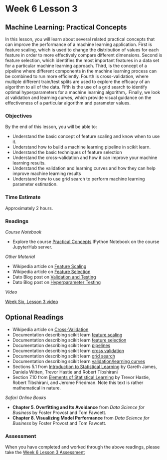 # Week 6 Lesson 3 #

## Machine Learning: Practical Concepts ##

In this lesson, you will learn about several related practical concepts
that can improve the performance of a machine learning application.
First is feature scaling, which is used to change the distribution of
values for each feature in order to more effectively compare different
dimensions. Second is feature selection, which identifies the most
important features in a data set for a particular machine learning
approach. Third, is the concept of a pipeline where different components
in the machine learning process can be combined to run more efficiently.
Fourth is cross-validation, where multiple different train/test splits
are used to explore the efficacy of an algorithm to all of the data.
Fifth is the use of a grid search to identify optimal hyperparameters
for a machine learning algorithm,. Finally, we look at validation and
learning curves, which provide visual guidance on the effectiveness of a
particular algorithm and parameter values.
 
### Objectives ###

By the end of this lesson, you will be able to:

- Understand the basic concept of feature scaling and know when to use it.
- Understand how to build a machine learning pipeline in scikit learn. 
- Understand the basic techniques of feature selection
- Understand the cross-validation and how it can improve your machine learning results.
- Understand the validation and learning curves and how they can help improve machine learning results
- Understand how to use grid search to perform machine learning parameter estimation.

### Time Estimate ###

Approximately 2 hours.

### Readings ###

_Course Notebook_

- Explore the course [Practical Concepts][l2nb]
  IPython Notebook on the course JupyterHub server.

_Other Material_

- Wikipedia article on [Feature Scaling][wfs]
- Wikipedia article on [Feature Selection][wfse]
- Dato Blog post on [Validation and Testing][bvt]
- Dato Blog post on [Hyperparameter Testing][bht]

_Video_

[Week Six, Lesson 3 video][lv]

## Optional Readings ##

- Wikipedia article on [Cross-Validation][wcv]
- Documentation describing scikit learn [feature scaling][sksc]  
- Documentation describing scikit learn [feature selection][skfs]
- Documentation describing scikit learn [pipelines][skp]
- Documentation describing scikit learn [cross validation][skcv]
- Documentation describing scikit learn [grid search][skgs]  
- Documentation describing scikit learn [validation/learning curves][sklc]  
- Sections 5.1 from [Introduction to Statistical Learning][isl]  by
  Gareth James, Daniela Witten, Trevor Hastie and Robert Tibshirani
- Section 7.10 from [Elements of Statistical Learning][esl] by Trevor
  Hastie, Robert Tibshirani, and Jerome Friedman. Note this text is rather
  mathematical in nature.

_Safari Online Books_

- **Chapter 5.  Overfitting and Its Avoidance** from _Data Science for
  Business_ by Foster Provost and Tom Fawcett.
- **Chapter 8.  Visualizing Model Performance** from _Data Science for
  Business_ by Foster Provost and Tom Fawcett.

### Assessment ###

When you have completed and worked through the above readings, please take the [Week 6 Lesson 3 Assessment][la]

[l2nb]: ../notebooks/intro2pc.ipynb
[la]: https://learn.illinois.edu/mod/quiz/view.php?id=1844421
[lv]: https://mediaspace.illinois.edu/media/Week+6+Lesson+3/0_t0qv55gw/63153661

[wfs]: https://en.wikipedia.org/wiki/Feature_scaling
[wfse]: https://en.wikipedia.org/wiki/Feature_selection
[wcv]: https://en.wikipedia.org/wiki/Cross-validation_(statistics)
[bvt]: https://web.archive.org/web/20160504041057/http://blog.dato.com/how-to-evaluate-ml-models-part-3-validation-and-offline-testing
[bht]: https://web.archive.org/web/20160701182750/http://blog.dato.com/how-to-evaluate-machine-learning-models-part-4-hyperparameter-tuning
[skfs]: http://scikit-learn.org/stable/modules/feature_selection.html
[skcv]: http://scikit-learn.org/stable/modules/cross_validation.html
[skgs]: http://scikit-learn.org/stable/modules/grid_search.html
[sksc]: http://scikit-learn.org/stable/modules/preprocessing.html#standardization-or-mean-removal-and-variance-scaling
[sklc]: http://scikit-learn.org/stable/modules/learning_curve.html
[skp]: http://scikit-learn.org/stable/modules/pipeline.html
[isl]: http://www-bcf.usc.edu/~gareth/ISL/
[esl]: http://statweb.stanford.edu/~tibs/ElemStatLearn/
